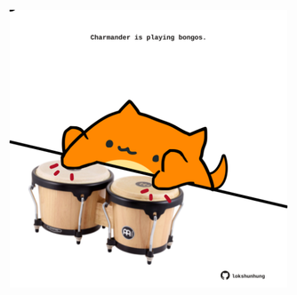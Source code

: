 <!-- built at 12/11/2021, 12:06:02 UTC -->
<p align="center">
  <img width="500" height="500" src="./ReadmeImage.svg">
</p>
